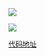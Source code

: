 
![](https://s3.cn-north-1.amazonaws.com.cn/tws-upload/images/1550589018781-a6e14661-25f2-4cfb-9246-61b50ae22d03.png)


![](https://s3.cn-north-1.amazonaws.com.cn/tws-upload/images/1550589061294-001f2843-21f9-461b-aa5b-ba0318738c78.png)

[代码地址](https://pastebin.com/iUc2NuYA)